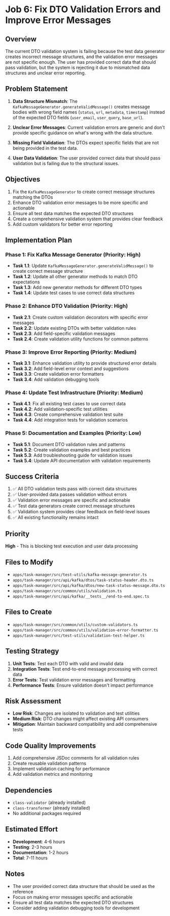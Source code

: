 # Job 6: Fix DTO Validation Errors and Improve Error Messages

## Overview

The current DTO validation system is failing because the test data generator creates incorrect message structures, and the validation error messages are not specific enough. The user has provided correct data that should pass validation, but the system is rejecting it due to mismatched data structures and unclear error reporting.

## Problem Statement

1. **Data Structure Mismatch**: The `KafkaMessageGenerator.generateValidMessage()` creates message bodies with wrong field names (`status`, `url`, `metadata`, `timestamp`) instead of the expected DTO fields (`user_email`, `user_query`, `base_url`).

2. **Unclear Error Messages**: Current validation errors are generic and don't provide specific guidance on what's wrong with the data structure.

3. **Missing Field Validation**: The DTOs expect specific fields that are not being provided in the test data.

4. **User Data Validation**: The user provided correct data that should pass validation but is failing due to the structural issues.

## Objectives

1. Fix the `KafkaMessageGenerator` to create correct message structures matching the DTOs
2. Enhance DTO validation error messages to be more specific and actionable
3. Ensure all test data matches the expected DTO structures
4. Create a comprehensive validation system that provides clear feedback
5. Add custom validators for better error reporting

## Implementation Plan

### Phase 1: Fix Kafka Message Generator (Priority: High)

- **Task 1.1**: Update `KafkaMessageGenerator.generateValidMessage()` to create correct message structure
- **Task 1.2**: Update all other generator methods to match DTO expectations
- **Task 1.3**: Add new generator methods for different DTO types
- **Task 1.4**: Update test cases to use correct data structures

### Phase 2: Enhance DTO Validation (Priority: High)

- **Task 2.1**: Create custom validation decorators with specific error messages
- **Task 2.2**: Update existing DTOs with better validation rules
- **Task 2.3**: Add field-specific validation messages
- **Task 2.4**: Create validation utility functions for common patterns

### Phase 3: Improve Error Reporting (Priority: Medium)

- **Task 3.1**: Enhance validation utility to provide structured error details
- **Task 3.2**: Add field-level error context and suggestions
- **Task 3.3**: Create validation error formatters
- **Task 3.4**: Add validation debugging tools

### Phase 4: Update Test Infrastructure (Priority: Medium)

- **Task 4.1**: Fix all existing test cases to use correct data
- **Task 4.2**: Add validation-specific test utilities
- **Task 4.3**: Create comprehensive validation test suite
- **Task 4.4**: Add integration tests for validation scenarios

### Phase 5: Documentation and Examples (Priority: Low)

- **Task 5.1**: Document DTO validation rules and patterns
- **Task 5.2**: Create validation examples and best practices
- **Task 5.3**: Add troubleshooting guide for validation issues
- **Task 5.4**: Update API documentation with validation requirements

## Success Criteria

1. ✅ All DTO validation tests pass with correct data structures
2. ✅ User-provided data passes validation without errors
3. ✅ Validation error messages are specific and actionable
4. ✅ Test data generators create correct message structures
5. ✅ Validation system provides clear feedback on field-level issues
6. ✅ All existing functionality remains intact

## Priority

**High** - This is blocking test execution and user data processing

## Files to Modify

- `apps/task-manager/src/test-utils/kafka-message-generator.ts`
- `apps/task-manager/src/api/kafka/dtos/task-status-header.dto.ts`
- `apps/task-manager/src/api/kafka/dtos/new-task-status-message.dto.ts`
- `apps/task-manager/src/common/utils/validation.ts`
- `apps/task-manager/src/api/kafka/__tests__/end-to-end.spec.ts`

## Files to Create

- `apps/task-manager/src/common/utils/custom-validators.ts`
- `apps/task-manager/src/common/utils/validation-error-formatter.ts`
- `apps/task-manager/src/test-utils/validation-test-helper.ts`

## Testing Strategy

1. **Unit Tests**: Test each DTO with valid and invalid data
2. **Integration Tests**: Test end-to-end message processing with correct data
3. **Error Tests**: Test validation error messages and formatting
4. **Performance Tests**: Ensure validation doesn't impact performance

## Risk Assessment

- **Low Risk**: Changes are isolated to validation and test utilities
- **Medium Risk**: DTO changes might affect existing API consumers
- **Mitigation**: Maintain backward compatibility and add comprehensive tests

## Code Quality Improvements

1. Add comprehensive JSDoc comments for all validation rules
2. Create reusable validation patterns
3. Implement validation caching for performance
4. Add validation metrics and monitoring

## Dependencies

- `class-validator` (already installed)
- `class-transformer` (already installed)
- No additional packages required

## Estimated Effort

- **Development**: 4-6 hours
- **Testing**: 2-3 hours
- **Documentation**: 1-2 hours
- **Total**: 7-11 hours

## Notes

- The user provided correct data structure that should be used as the reference
- Focus on making error messages specific and actionable
- Ensure all test data matches the expected DTO structures
- Consider adding validation debugging tools for development

